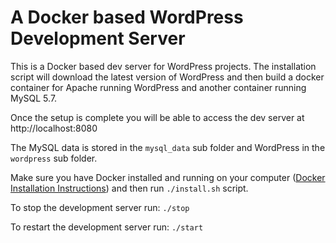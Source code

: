 # A Docker based WordPress Development Server

This is a Docker based dev server for WordPress projects. The installation script will download the latest version of
WordPress and then build a docker container for Apache running WordPress and another container running MySQL 5.7.

Once the setup is complete you will be able to access the dev server at http://localhost:8080

The MySQL data is stored in the `mysql_data` sub folder and WordPress in the `wordpress` sub folder.

Make sure you have Docker installed and running on your computer ([Docker Installation Instructions](https://docs.docker.com/engine/install/)) and then run  `./install.sh` script.

To stop the development server run: `./stop`

To restart the development server run: `./start`
